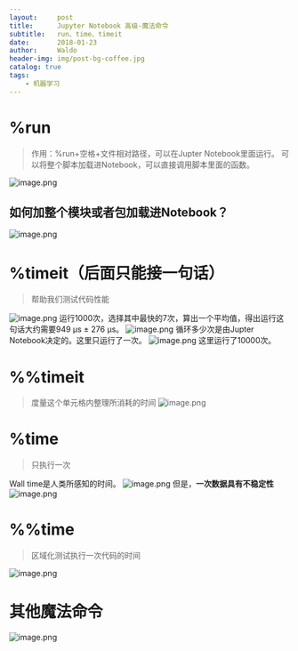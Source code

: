 ```yaml
---
layout:     post
title:      Jupyter Notebook 高级-魔法命令
subtitle:   run、time、timeit
date:       2018-01-23
author:     Waldo
header-img: img/post-bg-coffee.jpg
catalog: true
tags:
    - 机器学习
---
```


# %run
> 作用：%run+空格+文件相对路径，可以在Jupter Notebook里面运行。
                可以将整个脚本加载进Notebook，可以直接调用脚本里面的函数。


![image.png](http://upload-images.jianshu.io/upload_images/7216746-e7cd16437893f614.png?imageMogr2/auto-orient/strip%7CimageView2/2/w/1240)

## 如何加整个模块或者包加载进Notebook？
![image.png](http://upload-images.jianshu.io/upload_images/7216746-f22222ca14c364fc.png?imageMogr2/auto-orient/strip%7CimageView2/2/w/1240)

# %timeit（后面只能接一句话）
> 帮助我们测试代码性能


![image.png](http://upload-images.jianshu.io/upload_images/7216746-0b4eaea00fcf98f4.png?imageMogr2/auto-orient/strip%7CimageView2/2/w/1240)
运行1000次，选择其中最快的7次，算出一个平均值，得出运行这句话大约需要949 µs ± 276 µs。
![image.png](http://upload-images.jianshu.io/upload_images/7216746-99eef2c5dc67ff2a.png?imageMogr2/auto-orient/strip%7CimageView2/2/w/1240)
循环多少次是由Jupter Notebook决定的。这里只运行了一次。
![image.png](http://upload-images.jianshu.io/upload_images/7216746-5f1c98d247022b2f.png?imageMogr2/auto-orient/strip%7CimageView2/2/w/1240)
这里运行了10000次。

# %%timeit
> 度量这个单元格内整理所消耗的时间
![image.png](http://upload-images.jianshu.io/upload_images/7216746-b8d25de4c5e6b297.png?imageMogr2/auto-orient/strip%7CimageView2/2/w/1240)

# %time
> 只执行一次

Wall time是人类所感知的时间。
![image.png](http://upload-images.jianshu.io/upload_images/7216746-613a6a8c53198689.png?imageMogr2/auto-orient/strip%7CimageView2/2/w/1240)
但是，**一次数据具有不稳定性**
![image.png](http://upload-images.jianshu.io/upload_images/7216746-ccd04e33293936e0.png?imageMogr2/auto-orient/strip%7CimageView2/2/w/1240)

# %%time
> 区域化测试执行一次代码的时间


![image.png](http://upload-images.jianshu.io/upload_images/7216746-ebe4bb08bba559f9.png?imageMogr2/auto-orient/strip%7CimageView2/2/w/1240)

# 其他魔法命令
![image.png](http://upload-images.jianshu.io/upload_images/7216746-0b6e1768e9de26f3.png?imageMogr2/auto-orient/strip%7CimageView2/2/w/1240)


